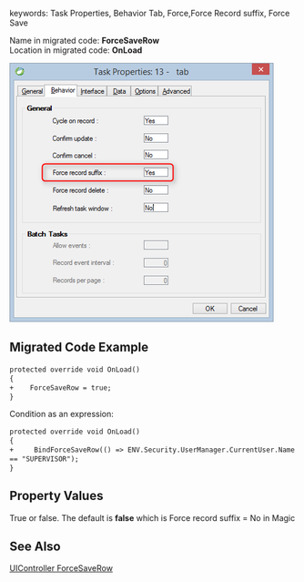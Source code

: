 ﻿keywords: Task Properties, Behavior Tab, Force,Force Record suffix, Force Save

Name in migrated code: **ForceSaveRow**  
Location in migrated code: **OnLoad**


![](ForceRecordSuffix.png)

## Migrated Code Example
```csdiff   
protected override void OnLoad()
{
+    ForceSaveRow = true;
}
```        
Condition as an expression:

```csdiff   
protected override void OnLoad()
{
+     BindForceSaveRow(() => ENV.Security.UserManager.CurrentUser.Name == "SUPERVISOR");
}
```        



## Property Values
True or false. The default is **false** which is Force record suffix = No in Magic

## See Also
[UIController ForceSaveRow](http://www.fireflymigration.com/reference/html/P_Firefly_Box_UIController_ForceSaveRow.htm)

